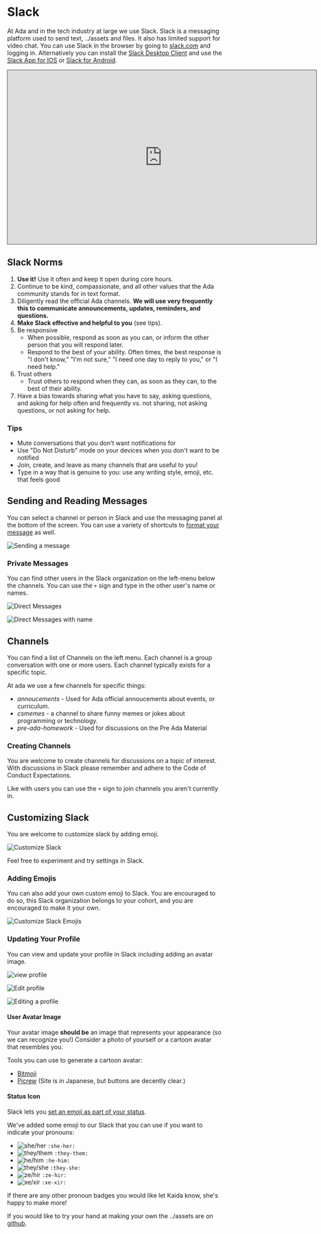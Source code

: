 # Slack

At Ada and in the tech industry at large we use Slack. Slack is a messaging platform used to send text, ../assets and files. It also has limited support for video chat. You can use Slack in the browser by going to [slack.com](https://slack.com) and logging in. Alternatively you can install the [Slack Desktop Client](https://slack.com/downloads/mac) and use the [Slack App for IOS](https://apps.apple.com/us/app/slack/id618783545) or [Slack for Android](https://slack.com/downloads/android).

<iframe src="https://adaacademy.hosted.panopto.com/Panopto/Pages/Embed.aspx?id=dfb4214c-248e-4338-a3c3-ac1800560826&autoplay=false&offerviewer=true&showtitle=true&showbrand=false&start=0&interactivity=all" height="405" width="720" style="border: 1px solid #464646;" allowfullscreen allow="autoplay"></iframe>

## Slack Norms

1. **Use it!** Use it often and keep it open during core hours.
1. Continue to be kind, compassionate, and all other values that the Ada community stands for in text format.
1. Diligently read the official Ada channels. **We will use very frequently this to communicate announcements, updates, reminders, and questions.**
1. **Make Slack effective and helpful to you** (see tips).
1. Be responsive
   - When possible, respond as soon as you can, or inform the other person that you will respond later.
   - Respond to the best of your ability. Often times, the best response is "I don't know," "I'm not sure," "I need one day to reply to you," or "I need help."
1. Trust others
   - Trust others to respond when they can, as soon as they can, to the best of their ability.
1. Have a bias towards sharing what you have to say, asking questions, and asking for help often and frequently vs. not sharing, not asking questions, or not asking for help.

### Tips

- Mute conversations that you don't want notifications for
- Use "Do Not Disturb" mode on your devices when you don't want to be notified
- Join, create, and leave as many channels that are useful to you!
- Type in a way that is genuine to you: use any writing style, emoji, etc. that feels good

## Sending and Reading Messages

You can select a channel or person in Slack and use the messaging panel at the bottom of the screen. You can use a variety of shortcuts to [format your message](https://slack.com/help/articles/202288908-Format-your-messages) as well.

![Sending a message](../assets/sending-message.png)

### Private Messages

You can find other users in the Slack organization on the left-menu below the channels. You can use the `+` sign and type in the other user's name or names.

![Direct Messages](../assets/direct-messages.png)

![Direct Messages with name](../assets/direct-messages2.png)

## Channels

You can find a list of Channels on the left menu. Each channel is a group conversation with one or more users. Each channel typically exists for a specific topic.

At ada we use a few channels for specific things:

- _annoucements_ - Used for Ada official annoucements about events, or curriculum.
- _csmemes_ - a channel to share funny memes or jokes about programming or technology.
- _pre-ada-homework_ - Used for discussions on the Pre Ada Material

### Creating Channels

You are welcome to create channels for discussions on a topic of interest. With discussions in Slack please remember and adhere to the Code of Conduct Expectations.

Like with users you can use the `+` sign to join channels you aren't currently in.

## Customizing Slack

You are welcome to customize slack by adding emoji.

![Customize Slack](../assets/customize-slack.png)

Feel free to experiment and try settings in Slack.

### Adding Emojis

You can also add your own custom emoji to Slack. You are encouraged to do so, this Slack organization belongs to your cohort, and you are encouraged to make it your own.

![Customize Slack Emojis](../assets/customize-slack2.png)

### Updating Your Profile

You can view and update your profile in Slack including adding an avatar image.

![view profile](../assets/view-profile.png)

![Edit profile](../assets/edit-profile.png)

![Editing a profile](../assets/edit-profile2.png)

#### User Avatar Image

Your avatar image **should be** an image that represents your appearance (so we can recognize you!) Consider a photo of yourself or a cartoon avatar that resembles you.

Tools you can use to generate a cartoon avatar:

- [Bitmoji](https://www.bitmoji.com/)
- [Picrew](https://picrew.me/) (Site is in Japanese, but buttons are decently clear.)

#### Status Icon

Slack lets you [set an emoji as part of your status](https://slack.com/help/articles/201864558-Set-your-Slack-status-and-availability).

We've added some emoji to our Slack that you can use if you want to indicate your pronouns:

- ![she/her](https://raw.githubusercontent.com/kaidamasaki/pronoun-badges/master/png/32x32/she-badge.png) `:she-her:`
- ![they/them](https://raw.githubusercontent.com/kaidamasaki/pronoun-badges/master/png/32x32/they-badge.png) `:they-them:`
- ![he/him](https://raw.githubusercontent.com/kaidamasaki/pronoun-badges/master/png/32x32/he-badge.png) `:he-him:`
- ![they/she](https://raw.githubusercontent.com/kaidamasaki/pronoun-badges/master/png/32x32/they-she-badge.png) `:they-she:`
- ![ze/hir](https://raw.githubusercontent.com/kaidamasaki/pronoun-badges/master/png/32x32/ze-badge.png) `:ze-hir:`
- ![xe/xir](https://raw.githubusercontent.com/kaidamasaki/pronoun-badges/master/png/32x32/xe-badge.png) `:xe-xir:`

If there are any other pronoun badges you would like let Kaida know, she's happy to make more!

If you would like to try your hand at making your own the ../assets are on [github](https://github.com/kaidamasaki/pronoun-badges).
